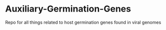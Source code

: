 # Auxiliary-Germination-Genes
Repo for all things related to host germination genes found in viral genomes

